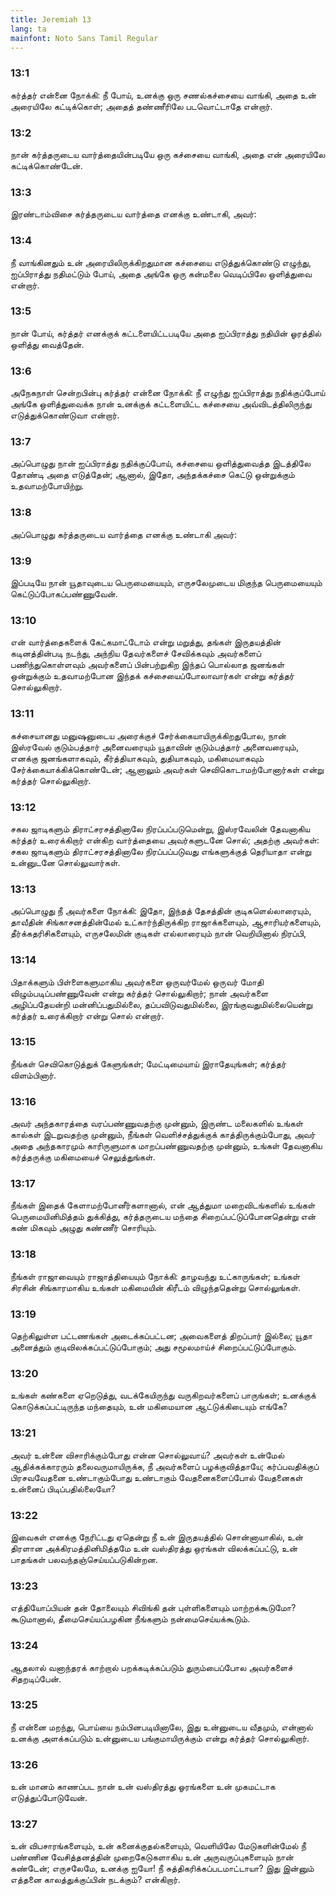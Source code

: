 ```yaml
---
title: Jeremiah 13
lang: ta
mainfont: Noto Sans Tamil Regular
---
```


###  13:1

கர்த்தர் என்னை நோக்கி: நீ போய், உனக்கு ஒரு சணல்கச்சையை வாங்கி, அதை உன் அரையிலே கட்டிக்கொள்; அதைத் தண்ணீரிலே படவொட்டாதே என்றார்.

###  13:2

நான் கர்த்தருடைய வார்த்தையின்படியே ஒரு கச்சையை வாங்கி, அதை என் அரையிலே கட்டிக்கொண்டேன்.

###  13:3

இரண்டாம்விசை கர்த்தருடைய வார்த்தை எனக்கு உண்டாகி, அவர்:

###  13:4

நீ வாங்கினதும் உன் அரையிலிருக்கிறதுமான கச்சையை எடுத்துக்கொண்டு எழுந்து, ஐப்பிராத்து நதிமட்டும் போய், அதை அங்கே ஒரு கன்மலை வெடிப்பிலே ஒளித்துவை என்றார்.

###  13:5

நான் போய், கர்த்தர் எனக்குக் கட்டளையிட்டபடியே அதை ஐப்பிராத்து நதியின் ஓரத்தில் ஒளித்து வைத்தேன்.

###  13:6

அநேகநாள் சென்றபின்பு கர்த்தர் என்னை நோக்கி: நீ எழுந்து ஐப்பிராத்து நதிக்குப்போய் அங்கே ஒளித்துவைக்க நான் உனக்குக் கட்டளையிட்ட கச்சையை அவ்விடத்திலிருந்து எடுத்துக்கொண்டுவா என்றார்.

###  13:7

அப்பொழுது நான் ஐப்பிராத்து நதிக்குப்போய், கச்சையை ஒளித்துவைத்த இடத்திலே தோண்டி அதை எடுத்தேன்; ஆனால், இதோ, அந்தக்கச்சை கெட்டு ஒன்றுக்கும் உதவாமற்போயிற்று.

###  13:8

அப்பொழுது கர்த்தருடைய வார்த்தை எனக்கு உண்டாகி அவர்:

###  13:9

இப்படியே நான் யூதாவுடைய பெருமையையும், எருசலேமுடைய மிகுந்த பெருமையையும் கெட்டுப்போகப்பண்ணுவேன்.

###  13:10

என் வார்த்தைகளைக் கேட்கமாட்டோம் என்று மறுத்து, தங்கள் இருதயத்தின் கடினத்தின்படி நடந்து, அந்நிய தேவர்களைச் சேவிக்கவும் அவர்களைப் பணிந்துகொள்ளவும் அவர்களைப் பின்பற்றுகிற இந்தப் பொல்லாத ஜனங்கள் ஒன்றுக்கும் உதவாமற்போன இந்தக் கச்சையைப்போலாவார்கள் என்று கர்த்தர் சொல்லுகிறார்.

###  13:11

கச்சையானது மனுஷனுடைய அரைக்குச் சேர்க்கையாயிருக்கிறதுபோல, நான் இஸ்ரவேல் குடும்பத்தார் அனைவரையும் யூதாவின் குடும்பத்தார் அனைவரையும், எனக்கு ஜனங்களாகவும், கீர்த்தியாகவும், துதியாகவும், மகிமையாகவும் சேர்க்கையாக்கிக்கொண்டேன்; ஆனாலும் அவர்கள் செவிகொடாமற்போனார்கள் என்று கர்த்தர் சொல்லுகிறார்.

###  13:12

சகல ஜாடிகளும் திராட்சரசத்தினாலே நிரப்பப்படுமென்று, இஸ்ரவேலின் தேவனாகிய கர்த்தர் உரைக்கிறார் என்கிற வார்த்தையை அவர்களுடனே சொல்; அதற்கு அவர்கள்: சகல ஜாடிகளும் திராட்சரசத்தினாலே நிரப்பப்படுவது எங்களுக்குத் தெரியாதா என்று உன்னுடனே சொல்லுவார்கள்.

###  13:13

அப்பொழுது நீ அவர்களை நோக்கி: இதோ, இந்தத் தேசத்தின் குடிகளெல்லாரையும், தாவீதின் சிங்காசனத்தின்மேல் உட்கார்ந்திருக்கிற ராஜாக்களையும், ஆசாரியர்களையும், தீர்க்கதரிசிகளையும், எருசலேமின் குடிகள் எல்லாரையும் நான் வெறியினால் நிரப்பி,

###  13:14

பிதாக்களும் பிள்ளைகளுமாகிய அவர்களை ஒருவர்மேல் ஒருவர் மோதி விழும்படிப்பண்ணுவேன் என்று கர்த்தர் சொல்லுகிறார்; நான் அவர்களை அழிப்பதேயன்றி மன்னிப்பதுமில்லை, தப்பவிடுவதுமில்லை, இரங்குவதுமில்லையென்று கர்த்தர் உரைக்கிறார் என்று சொல் என்றார்.

###  13:15

நீங்கள் செவிகொடுத்துக் கேளுங்கள்; மேட்டிமையாய் இராதேயுங்கள்; கர்த்தர் விளம்பினார்.

###  13:16

அவர் அந்தகாரத்தை வரப்பண்ணுவதற்கு முன்னும், இருண்ட மலைகளில் உங்கள் கால்கள் இடறுவதற்கு முன்னும், நீங்கள் வெளிச்சத்துக்குக் காத்திருக்கும்போது, அவர் அதை அந்தகாரமும் காரிருளுமாக மாறப்பண்ணுவதற்கு முன்னும், உங்கள் தேவனாகிய கர்த்தருக்கு மகிமையைச் செலுத்துங்கள்.

###  13:17

நீங்கள் இதைக் கேளாமற்போனீர்களானால், என் ஆத்துமா மறைவிடங்களில் உங்கள் பெருமையினிமித்தம் துக்கித்து, கர்த்தருடைய மந்தை சிறைப்பட்டுப்போனதென்று என் கண் மிகவும் அழுது கண்ணீர் சொரியும்.

###  13:18

நீங்கள் ராஜாவையும் ராஜாத்தியையும் நோக்கி: தாழவந்து உட்காருங்கள்; உங்கள் சிரசின் சிங்காரமாகிய உங்கள் மகிமையின் கிரீடம் விழுந்ததென்று சொல்லுங்கள்.

###  13:19

தெற்கிலுள்ள பட்டணங்கள் அடைக்கப்பட்டன; அவைகளைத் திறப்பார் இல்லை; யூதா அனைத்தும் குடிவிலக்கப்பட்டுப்போகும்; அது சமூலமாய்ச் சிறைப்பட்டுப்போகும்.

###  13:20

உங்கள் கண்களை ஏறெடுத்து, வடக்கேயிருந்து வருகிறவர்களைப் பாருங்கள்; உனக்குக் கொடுக்கப்பட்டிருந்த மந்தையும், உன் மகிமையான ஆட்டுக்கிடையும் எங்கே?

###  13:21

அவர் உன்னை விசாரிக்கும்போது என்ன சொல்லுவாய்? அவர்கள் உன்மேல் ஆதிக்கக்காரரும் தலைவருமாயிருக்க, நீ அவர்களைப் பழக்குவித்தாயே; கர்ப்பவதிக்குப் பிரசவவேதனை உண்டாகும்போது உண்டாகும் வேதனைகளைப்போல் வேதனைகள் உன்னைப் பிடிப்பதில்லையோ?

###  13:22

இவைகள் எனக்கு நேரிட்டது ஏதென்று நீ உன் இருதயத்தில் சொன்னாயாகில், உன் திரளான அக்கிரமத்தினிமித்தமே உன் வஸ்திரத்து ஒரங்கள் விலக்கப்பட்டு, உன் பாதங்கள் பலவந்தஞ்செய்யப்படுகின்றன.

###  13:23

எத்தியோப்பியன் தன் தோலையும் சிவிங்கி தன் புள்ளிகளையும் மாற்றக்கூடுமோ? கூடுமானால், தீமைசெய்யப்பழகின நீங்களும் நன்மைசெய்யக்கூடும்.

###  13:24

ஆதலால் வனாந்தரக் காற்றால் பறக்கடிக்கப்படும் துரும்பைப்போல அவர்களைச் சிதறடிப்பேன்.

###  13:25

நீ என்னை மறந்து, பொய்யை நம்பினபடியினாலே, இது உன்னுடைய வீதமும், என்னால் உனக்கு அளக்கப்படும் உன்னுடைய பங்குமாயிருக்கும் என்று கர்த்தர் சொல்லுகிறார்.

###  13:26

உன் மானம் காணப்பட நான் உன் வஸ்திரத்து ஓரங்களை உன் முகமட்டாக எடுத்துப்போடுவேன்.

###  13:27

உன் விபசாரங்களையும், உன் கனைக்குதல்களையும், வெளியிலே மேடுகளின்மேல் நீ பண்ணின வேசித்தனத்தின் முறைகேடுகளாகிய உன் அருவருப்புகளையும் நான் கண்டேன்; எருசலேமே, உனக்கு ஐயோ! நீ சுத்திகரிக்கப்படமாட்டாயா? இது இன்னும் எத்தனை காலத்துக்குப்பின் நடக்கும்? என்கிறார்.

